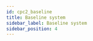 ```yaml
---
id: cpc2_baseline
title: Baseline system
sidebar_label: Baseline system
sidebar_position: 4
---
```


